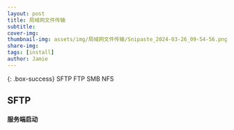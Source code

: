 ```yaml
---
layout: post
title: 局域网文件传输
subtitle: 
cover-img: 
thumbnail-img: assets/img/局域网文件传输/Snipaste_2024-03-26_09-54-56.png
share-img: 
tags: [install]
author: Jamie
---
```


{: .box-success}
SFTP
FTP
SMB
NFS

## SFTP

#### 服务端启动
